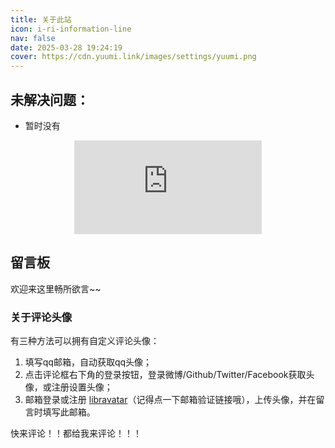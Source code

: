 ```yaml
---
title: 关于此站
icon: i-ri-information-line
nav: false
date: 2025-03-28 19:24:19
cover: https://cdn.yuumi.link/images/settings/yuumi.png
---
```


## 未解决问题：

- 暂时没有

<div style="
    display: flex;
    align-items: center;
    justify-content: center;">
    <embed src="https://ghchart.rshah.org/Kwisma"/>
</div>

## 留言板

欢迎来这里畅所欲言~~

### 关于评论头像

有三种方法可以拥有自定义评论头像：

1. 填写qq邮箱，自动获取qq头像；
2. 点击评论框右下角的登录按钮，登录微博/Github/Twitter/Facebook获取头像，或注册设置头像；
3. 邮箱登录或注册 [libravatar](https://www.libravatar.org/)（记得点一下邮箱验证链接哦），上传头像，并在留言时填写此邮箱。

快来评论！！都给我来评论！！！
